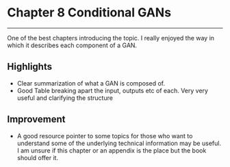 
# Chapter 8 Conditional GANs
---

  One of the best chapters introducing the topic. I really enjoyed the way in which it describes each component of a GAN.

  ## Highlights
  * Clear summarization of what a GAN is composed of.
  * Good Table breaking apart the input, outputs etc of each. Very very useful and clarifying the structure

  ## Improvement
  * A good resource pointer to some topics for those who want to understand some of the underlying technical information may be useful. I am unsure if this chapter or an appendix is the place but the book should offer it.
